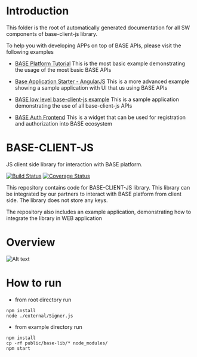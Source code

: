 # Introduction

This folder is the root of automatically generated documentation for all SW components of base-client-js library.

To help you with developing APPs on top of BASE APIs, please visit the following examples

- [BASE Platform Tutorial](https://github.com/bitclave/base-tutorial)
This is the most basic example demonstrating the usage of the most basic BASE APIs

- [Base Application Starter - AngularJS](https://github.com/bitclave/base-tutorial-sample-app)
This is a more advanced example showing a sample application with UI that us using BASE APIs

- [BASE low level base-client-js example](https://github.com/bitclave/base-client-js/tree/develop/example)
This is a sample application demonstrating the use of all base-client-js APIs

- [BASE Auth Frontend](https://github.com/bitclave/base-auth-frontend)
This is a widget that can be used for registration and authorization into BASE ecosystem



# BASE-CLIENT-JS
JS client side library for interaction with BASE platform.

[![Build Status](https://travis-ci.org/bitclave/base-client-js.svg?branch=develop)](https://travis-ci.org/bitclave/base-client-js)
[![Coverage Status](https://coveralls.io/repos/github/bitclave/base-client-js/badge.svg)](https://coveralls.io/github/bitclave/base-client-js)

This repository contains code for BASE-CLIENT-JS library. This library can be integrated by our partners to interact with BASE platform from client side. The library does not store any keys.

The repository also includes an example application, demonstrating how to integrate the library in WEB application

# Overview

![Alt text](https://github.com/bitclave/base-client-js/blob/develop/images/base_phase1_overview.png)

# How to run
- from root directory run
```
npm install
node ./external/Signer.js

```
- from example directory run
```
npm install
cp -rf public/base-lib/* node_modules/
npm start
```
